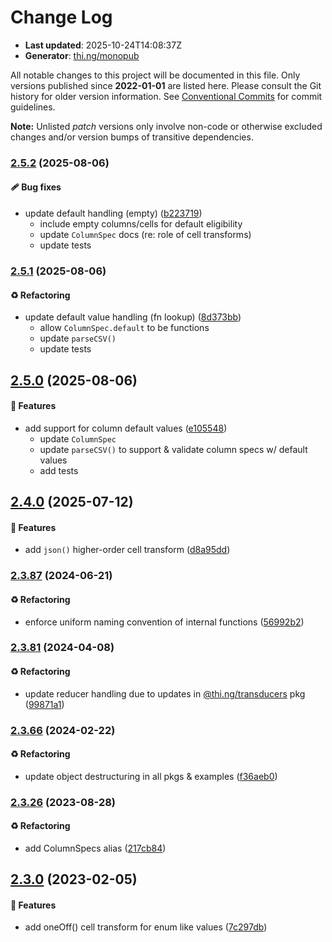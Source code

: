 # Change Log

- **Last updated**: 2025-10-24T14:08:37Z
- **Generator**: [thi.ng/monopub](https://thi.ng/monopub)

All notable changes to this project will be documented in this file.
Only versions published since **2022-01-01** are listed here.
Please consult the Git history for older version information.
See [Conventional Commits](https://conventionalcommits.org/) for commit guidelines.

**Note:** Unlisted _patch_ versions only involve non-code or otherwise excluded changes
and/or version bumps of transitive dependencies.

### [2.5.2](https://github.com/thi-ng/umbrella/tree/@thi.ng/csv@2.5.2) (2025-08-06)

#### 🩹 Bug fixes

- update default handling (empty) ([b223719](https://github.com/thi-ng/umbrella/commit/b223719))
  - include empty columns/cells for default eligibility
  - update `ColumnSpec` docs (re: role of cell transforms)
  - update tests

### [2.5.1](https://github.com/thi-ng/umbrella/tree/@thi.ng/csv@2.5.1) (2025-08-06)

#### ♻️ Refactoring

- update default value handling (fn lookup) ([8d373bb](https://github.com/thi-ng/umbrella/commit/8d373bb))
  - allow `ColumnSpec.default` to be functions
  - update `parseCSV()`
  - update tests

## [2.5.0](https://github.com/thi-ng/umbrella/tree/@thi.ng/csv@2.5.0) (2025-08-06)

#### 🚀 Features

- add support for column default values ([e105548](https://github.com/thi-ng/umbrella/commit/e105548))
  - update `ColumnSpec`
  - update `parseCSV()` to support & validate column specs w/ default values
  - add tests

## [2.4.0](https://github.com/thi-ng/umbrella/tree/@thi.ng/csv@2.4.0) (2025-07-12)

#### 🚀 Features

- add `json()` higher-order cell transform ([d8a95dd](https://github.com/thi-ng/umbrella/commit/d8a95dd))

### [2.3.87](https://github.com/thi-ng/umbrella/tree/@thi.ng/csv@2.3.87) (2024-06-21)

#### ♻️ Refactoring

- enforce uniform naming convention of internal functions ([56992b2](https://github.com/thi-ng/umbrella/commit/56992b2))

### [2.3.81](https://github.com/thi-ng/umbrella/tree/@thi.ng/csv@2.3.81) (2024-04-08)

#### ♻️ Refactoring

- update reducer handling due to updates in [@thi.ng/transducers](https://github.com/thi-ng/umbrella/tree/main/packages/transducers) pkg ([99871a1](https://github.com/thi-ng/umbrella/commit/99871a1))

### [2.3.66](https://github.com/thi-ng/umbrella/tree/@thi.ng/csv@2.3.66) (2024-02-22)

#### ♻️ Refactoring

- update object destructuring in all pkgs & examples ([f36aeb0](https://github.com/thi-ng/umbrella/commit/f36aeb0))

### [2.3.26](https://github.com/thi-ng/umbrella/tree/@thi.ng/csv@2.3.26) (2023-08-28)

#### ♻️ Refactoring

- add ColumnSpecs alias ([217cb84](https://github.com/thi-ng/umbrella/commit/217cb84))

## [2.3.0](https://github.com/thi-ng/umbrella/tree/@thi.ng/csv@2.3.0) (2023-02-05)

#### 🚀 Features

- add oneOff() cell transform for enum like values ([7c297db](https://github.com/thi-ng/umbrella/commit/7c297db))
